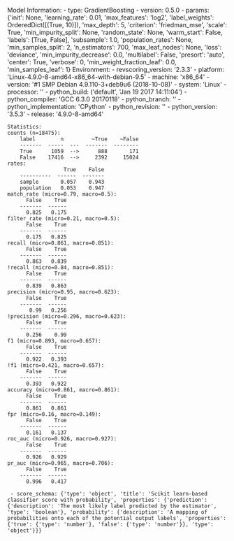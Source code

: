 Model Information:
	 - type: GradientBoosting
	 - version: 0.5.0
	 - params: {'init': None, 'learning_rate': 0.01, 'max_features': 'log2', 'label_weights': OrderedDict([(True, 10)]), 'max_depth': 5, 'criterion': 'friedman_mse', 'scale': True, 'min_impurity_split': None, 'random_state': None, 'warm_start': False, 'labels': [True, False], 'subsample': 1.0, 'population_rates': None, 'min_samples_split': 2, 'n_estimators': 700, 'max_leaf_nodes': None, 'loss': 'deviance', 'min_impurity_decrease': 0.0, 'multilabel': False, 'presort': 'auto', 'center': True, 'verbose': 0, 'min_weight_fraction_leaf': 0.0, 'min_samples_leaf': 1}
	Environment:
	 - revscoring_version: '2.3.3'
	 - platform: 'Linux-4.9.0-8-amd64-x86_64-with-debian-9.5'
	 - machine: 'x86_64'
	 - version: '#1 SMP Debian 4.9.110-3+deb9u6 (2018-10-08)'
	 - system: 'Linux'
	 - processor: ''
	 - python_build: ('default', 'Jan 19 2017 14:11:04')
	 - python_compiler: 'GCC 6.3.0 20170118'
	 - python_branch: ''
	 - python_implementation: 'CPython'
	 - python_revision: ''
	 - python_version: '3.5.3'
	 - release: '4.9.0-8-amd64'
	
	Statistics:
	counts (n=18475):
		label        n         ~True    ~False
		-------  -----  ---  -------  --------
		True      1059  -->      888       171
		False    17416  -->     2392     15024
	rates:
		              True    False
		----------  ------  -------
		sample       0.057    0.943
		population   0.053    0.947
	match_rate (micro=0.79, macro=0.5):
		  False    True
		-------  ------
		  0.825   0.175
	filter_rate (micro=0.21, macro=0.5):
		  False    True
		-------  ------
		  0.175   0.825
	recall (micro=0.861, macro=0.851):
		  False    True
		-------  ------
		  0.863   0.839
	!recall (micro=0.84, macro=0.851):
		  False    True
		-------  ------
		  0.839   0.863
	precision (micro=0.95, macro=0.623):
		  False    True
		-------  ------
		   0.99   0.256
	!precision (micro=0.296, macro=0.623):
		  False    True
		-------  ------
		  0.256    0.99
	f1 (micro=0.893, macro=0.657):
		  False    True
		-------  ------
		  0.922   0.393
	!f1 (micro=0.421, macro=0.657):
		  False    True
		-------  ------
		  0.393   0.922
	accuracy (micro=0.861, macro=0.861):
		  False    True
		-------  ------
		  0.861   0.861
	fpr (micro=0.16, macro=0.149):
		  False    True
		-------  ------
		  0.161   0.137
	roc_auc (micro=0.926, macro=0.927):
		  False    True
		-------  ------
		  0.926   0.929
	pr_auc (micro=0.965, macro=0.706):
		  False    True
		-------  ------
		  0.996   0.417
	
	 - score_schema: {'type': 'object', 'title': 'Scikit learn-based classifier score with probability', 'properties': {'prediction': {'description': 'The most likely label predicted by the estimator', 'type': 'boolean'}, 'probability': {'description': 'A mapping of probabilities onto each of the potential output labels', 'properties': {'true': {'type': 'number'}, 'false': {'type': 'number'}}, 'type': 'object'}}}

